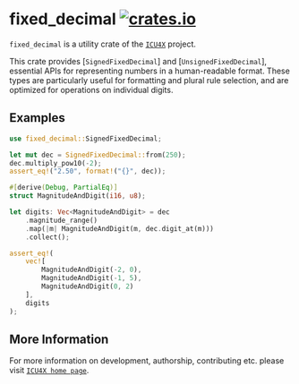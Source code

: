 # fixed_decimal [![crates.io](https://img.shields.io/crates/v/fixed_decimal)](https://crates.io/crates/fixed_decimal)

<!-- cargo-rdme start -->

`fixed_decimal` is a utility crate of the [`ICU4X`] project.

This crate provides [`SignedFixedDecimal`] and [`UnsignedFixedDecimal`], essential APIs for representing numbers in a human-readable format.
These types are particularly useful for formatting and plural rule selection, and are optimized for operations on individual digits.

## Examples

```rust
use fixed_decimal::SignedFixedDecimal;

let mut dec = SignedFixedDecimal::from(250);
dec.multiply_pow10(-2);
assert_eq!("2.50", format!("{}", dec));

#[derive(Debug, PartialEq)]
struct MagnitudeAndDigit(i16, u8);

let digits: Vec<MagnitudeAndDigit> = dec
    .magnitude_range()
    .map(|m| MagnitudeAndDigit(m, dec.digit_at(m)))
    .collect();

assert_eq!(
    vec![
        MagnitudeAndDigit(-2, 0),
        MagnitudeAndDigit(-1, 5),
        MagnitudeAndDigit(0, 2)
    ],
    digits
);
```

[`ICU4X`]: ../icu/index.html

<!-- cargo-rdme end -->

## More Information

For more information on development, authorship, contributing etc. please visit [`ICU4X home page`](https://github.com/unicode-org/icu4x).
